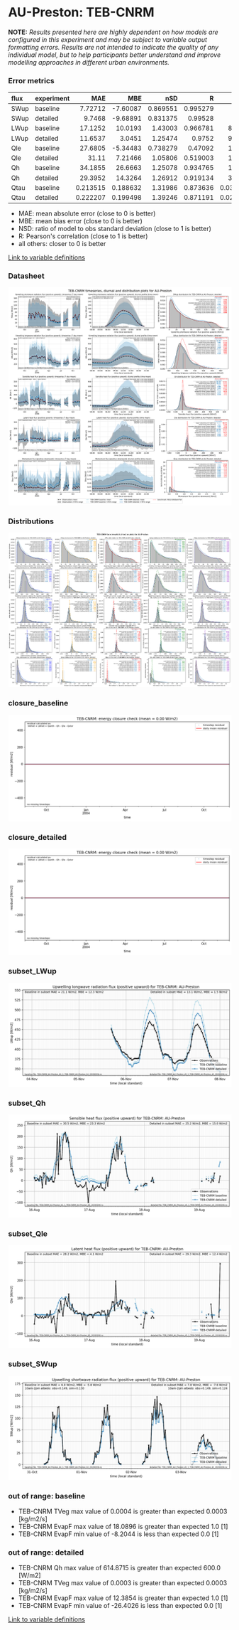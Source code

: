 # AU-Preston: TEB-CNRM

**NOTE:** *Results presented here are highly dependent on how models are configured in this experiment and may be subject to variable output formatting errors. Results are not intended to indicate the quality of any individual model, but to help participants better understand and improve modelling approaches in different urban environments.*

### Error metrics

| flux   | experiment   |       MAE |       MBE |      nSD |        R |        5th |      95th |    cRMSE |      AMBE |     1-nSD |        1-R |   nSkewness |   nKurtosis |   Overlap |
|:-------|:-------------|----------:|----------:|---------:|---------:|-----------:|----------:|---------:|----------:|----------:|-----------:|------------:|------------:|----------:|
| SWup   | baseline     |  7.72712  | -7.60087  | 0.869551 | 0.995279 |  1.2581    | 19.1515   | 0.158829 |  7.60087  | 0.130449  | 0.00472064 |  0.00667518 |  0.00433432 | 0.0845073 |
| SWup   | detailed     |  9.7468   | -9.68891  | 0.831375 | 0.99528  |  1.2774    | 24.732    | 0.190482 |  9.68891  | 0.168625  | 0.00472044 |  0.00573183 |  0.00550388 | 0.0866319 |
| LWup   | baseline     | 17.1252   | 10.0193   | 1.43003  | 0.966781 |  8.67637   | 54.5505   | 0.52909  | 10.0193   | 0.430033  | 0.033219   |  0.113196   |  0.0999099  | 0.116515  |
| LWup   | detailed     | 11.6537   |  3.0451   | 1.25474  | 0.9752   |  9.27985   | 29.8963   | 0.356551 |  3.0451   | 0.254743  | 0.0247999  |  0.0956607  |  0.179473   | 0.0991112 |
| Qle    | baseline     | 27.6805   | -5.34483  | 0.738279 | 0.47092  | 13.8574    | 29.7663   | 0.9218   |  5.34483  | 0.261721  | 0.52908    |  0.600029   |  0.790098   | 0.288587  |
| Qle    | detailed     | 31.11     |  7.21466  | 1.05806  | 0.519003 | 13.0764    | 23.1158   | 1.01055  |  7.21466  | 0.0580572 | 0.480997   |  0.251633   |  0.0959893  | 0.202178  |
| Qh     | baseline     | 34.1855   | 26.6663   | 1.25078  | 0.934765 | 15.2713    | 93.9982   | 0.475479 | 26.6663   | 0.250781  | 0.0652351  |  0.0742858  |  0.1006     | 0.251713  |
| Qh     | detailed     | 29.3952   | 14.3264   | 1.26912  | 0.919134 |  3.93017   | 79.1322   | 0.526958 | 14.3264   | 0.269124  | 0.0808658  |  0.184564   |  0.443559   | 0.0973994 |
| Qtau   | baseline     |  0.213515 |  0.188632 | 1.31986  | 0.873636 |  0.0342629 |  0.363829 | 0.660208 |  0.188632 | 0.319857  | 0.126364   |  0.12741    |  0.139527   | 0.241719  |
| Qtau   | detailed     |  0.222207 |  0.199498 | 1.39246  | 0.871191 |  0.0231555 |  0.425815 | 0.71606  |  0.199498 | 0.392456  | 0.128809   |  0.148677   |  0.193128   | 0.231587  |

 - MAE: mean absolute error (close to 0 is better)
 - MBE: mean bias error (close to 0 is better)
 - NSD: ratio of model to obs standard deviation (close to 1 is better)
 - R: Pearson's correlation (close to 1 is better)
 - all others: closer to 0 is better

[Link to variable definitions](../modelattrs/variable_definitions.md)

### <a name="datasheet"></a>Datasheet
[![TEB-CNRM_AU-Preston_Datasheet.png](TEB-CNRM_AU-Preston_Datasheet.png)](TEB-CNRM_AU-Preston_Datasheet.png)

### <a name="distributions"></a>Distributions
[![TEB-CNRM_AU-Preston_Distributions.png](TEB-CNRM_AU-Preston_Distributions.png)](TEB-CNRM_AU-Preston_Distributions.png)

### <a name="closure_baseline"></a>closure_baseline
[![TEB-CNRM_AU-Preston_closure_baseline.png](TEB-CNRM_AU-Preston_closure_baseline.png)](TEB-CNRM_AU-Preston_closure_baseline.png)

### <a name="closure_detailed"></a>closure_detailed
[![TEB-CNRM_AU-Preston_closure_detailed.png](TEB-CNRM_AU-Preston_closure_detailed.png)](TEB-CNRM_AU-Preston_closure_detailed.png)

### <a name="subset_lwup"></a>subset_LWup
[![TEB-CNRM_AU-Preston_subset_LWup.png](TEB-CNRM_AU-Preston_subset_LWup.png)](TEB-CNRM_AU-Preston_subset_LWup.png)

### <a name="subset_qh"></a>subset_Qh
[![TEB-CNRM_AU-Preston_subset_Qh.png](TEB-CNRM_AU-Preston_subset_Qh.png)](TEB-CNRM_AU-Preston_subset_Qh.png)

### <a name="subset_qle"></a>subset_Qle
[![TEB-CNRM_AU-Preston_subset_Qle.png](TEB-CNRM_AU-Preston_subset_Qle.png)](TEB-CNRM_AU-Preston_subset_Qle.png)

### <a name="subset_swup"></a>subset_SWup
[![TEB-CNRM_AU-Preston_subset_SWup.png](TEB-CNRM_AU-Preston_subset_SWup.png)](TEB-CNRM_AU-Preston_subset_SWup.png)

### out of range: baseline

 - TEB-CNRM TVeg max value of 0.0004 is greater than expected 0.0003 [kg/m2/s]
 - TEB-CNRM EvapF max value of 18.0896 is greater than expected 1.0 [1]
 - TEB-CNRM EvapF min value of -8.2044 is less than expected 0.0 [1]

### out of range: detailed

 - TEB-CNRM Qh max value of 614.8715 is greater than expected 600.0 [W/m2]
 - TEB-CNRM TVeg max value of 0.0003 is greater than expected 0.0003 [kg/m2/s]
 - TEB-CNRM EvapF max value of 12.3854 is greater than expected 1.0 [1]
 - TEB-CNRM EvapF min value of -26.4026 is less than expected 0.0 [1]


[Link to variable definitions](../modelattrs/variable_definitions.md)


